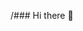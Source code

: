 /### Hi there 👋

<!--
**SoeMinHtoo/SoeMinHtoo** is a ✨ _special_ ✨ repository because its `README.md` (this file) appears on your GitHub profile.

- Start upload 21/9/2020
- Need to decorate
- upload 28/9/2020
- design header div
